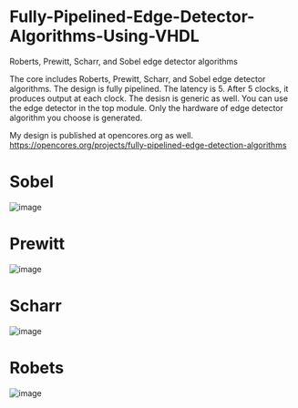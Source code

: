 # Fully-Pipelined-Edge-Detector-Algorithms-Using-VHDL
Roberts, Prewitt, Scharr, and Sobel edge detector algorithms <br/>

The core includes Roberts, Prewitt, Scharr, and Sobel edge detector algorithms. The design is fully pipelined. The latency is 5. After 5 clocks, it produces output at each clock. The desisn is generic as well. You can use the edge detector in the top module. Only the hardware of edge detector algorithm you choose is generated. <br/>

My design is published at opencores.org as well. <br/>
https://opencores.org/projects/fully-pipelined-edge-detection-algorithms <br/>

# Sobel <br/>
![image](https://user-images.githubusercontent.com/68936726/149655202-0ec91afd-02cf-416b-bb6b-c6bda20a308a.png) <br/>


# Prewitt <br/>
![image](https://user-images.githubusercontent.com/68936726/149655207-66e0a821-5bf0-424d-9bfa-f6b33fa28999.png) <br/>


# Scharr <br/>
![image](https://user-images.githubusercontent.com/68936726/149655215-f0474d18-0205-4f6e-8112-65fee8d1f671.png) <br/>


# Robets <br/>
![image](https://user-images.githubusercontent.com/68936726/149655236-7f14b48d-4d87-4e5f-929b-3ce0d403875e.png)
